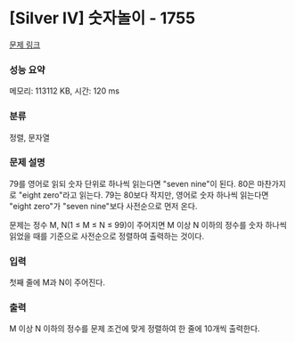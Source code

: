 # [Silver IV] 숫자놀이 - 1755 

[문제 링크](https://www.acmicpc.net/problem/1755) 

### 성능 요약

메모리: 113112 KB, 시간: 120 ms

### 분류

정렬, 문자열

### 문제 설명

<p>79를 영어로 읽되 숫자 단위로 하나씩 읽는다면 "seven nine"이 된다. 80은 마찬가지로 "eight zero"라고 읽는다. 79는 80보다 작지만, 영어로 숫자 하나씩 읽는다면 "eight zero"가 "seven nine"보다 사전순으로 먼저 온다.</p>

<p>문제는 정수 M, N(1 ≤ M ≤ N ≤ 99)이 주어지면 M 이상 N 이하의 정수를 숫자 하나씩 읽었을 때를 기준으로 사전순으로 정렬하여 출력하는 것이다.</p>

### 입력 

 <p>첫째 줄에 M과 N이 주어진다.</p>

### 출력 

 <p>M 이상 N 이하의 정수를 문제 조건에 맞게 정렬하여 한 줄에 10개씩 출력한다.</p>

